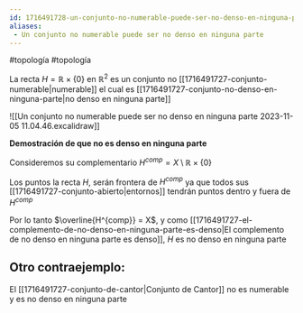 ```yaml
---
id: 1716491728-un-conjunto-no-numerable-puede-ser-no-denso-en-ninguna-parte
aliases:
 - Un conjunto no numerable puede ser no denso en ninguna parte
---
```


#topología #topología 

La recta $H = \mathbb{R} \times \{0\}$ en $\mathbb{R}^2$ es un conjunto no [[1716491727-conjunto-numerable|numerable]]  el cual es [[1716491727-conjunto-no-denso-en-ninguna-parte|no denso en ninguna parte]]


![[Un conjunto no numerable puede ser no denso en ninguna parte 2023-11-05 11.04.46.excalidraw]]

**Demostración de que no es denso en ninguna parte**

Consideremos su complementario $H^{comp} = X \setminus \mathbb{R} \times \{0\}$

Los puntos la recta $H$, serán frontera de $H^{comp}$ ya que todos sus [[1716491727-conjunto-abierto|entornos]] tendrán puntos dentro y fuera de $H^{comp}$

Por lo tanto $\overline{H^{comp}} = X$, y como [[1716491727-el-complemento-de-no-denso-en-ninguna-parte-es-denso|El complemento de no denso en ninguna parte es denso]], $H$ es no denso en ninguna parte


## Otro contraejemplo:

El [[1716491727-conjunto-de-cantor|Conjunto de Cantor]] no es numerable y es no denso en ninguna parte